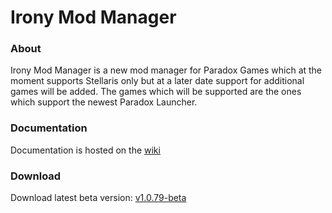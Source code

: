 # Irony Mod Manager

### About
Irony Mod Manager is a new mod manager for Paradox Games which at the moment supports Stellaris only but at a later date support for additional games will be added. The games which will be supported are the ones which support the newest Paradox Launcher.

### Documentation
Documentation is hosted on the [wiki](https://github.com/bcssov/IronyModManager/wiki)

### Download
Download latest beta version: [v1.0.79-beta](https://github.com/bcssov/IronyModManager/releases/tag/v1.0.79-beta)
